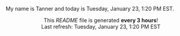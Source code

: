 My name is Tanner and today is Tuesday, January 23, 1:20 PM EST.

<p align="center">This <i>README</i> file is generated <b>every 3 hours</b>!</br>Last refresh: Tuesday, January 23, 1:20 PM EST<br /></p>
